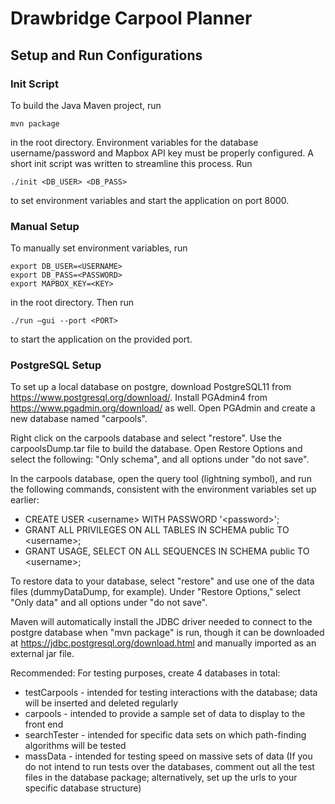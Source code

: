 # Drawbridge Carpool Planner

## Setup and Run Configurations

### Init Script
To build the Java Maven project, run
```
mvn package
```
in the root directory.
Environment variables for the database username/password and Mapbox API key must be properly configured. A short init script was written to streamline this process. Run
```
./init <DB_USER> <DB_PASS>
```
to set environment variables and start the application on port 8000.

### Manual Setup
To manually set environment variables, run
```
export DB_USER=<USERNAME>
export DB_PASS=<PASSWORD>
export MAPBOX_KEY=<KEY>
```
in the root directory. Then run 
```
./run –gui --port <PORT>
```
to start the application on the provided port.

### PostgreSQL Setup
To set up a local database on postgre, download 
PostgreSQL11 from https://www.postgresql.org/download/.
Install PGAdmin4 from https://www.pgadmin.org/download/
as well. Open PGAdmin and create a new database named
"carpools".

Right click on the carpools database and select "restore".
Use the carpoolsDump.tar file to build the database. Open
Restore Options and select the following: "Only schema",
and all options under "do not save".

In the carpools database, open the query tool (lightning
symbol), and run the following commands, consistent with
the environment variables set up earlier:
* CREATE USER \<username\> WITH PASSWORD '\<password\>';
* GRANT ALL PRIVILEGES ON ALL TABLES IN SCHEMA public TO \<username\>;
* GRANT USAGE, SELECT ON ALL SEQUENCES IN SCHEMA public TO \<username\>;

To restore data to your database, select "restore" and
use one of the data files (dummyDataDump, for example).
Under "Restore Options," select "Only data" and all options
under "do not save".

Maven will automatically install the JDBC driver needed 
to connect to the postgre database when "mvn package" is 
run, though it can be downloaded at 
https://jdbc.postgresql.org/download.html
and manually imported as an external jar file.

Recommended: For testing purposes, create 4 databases
in total:
* testCarpools - intended for testing interactions with
the database; data will be inserted and deleted
regularly
* carpools - intended to provide a sample set of 
data to display to the front end
* searchTester - intended for specific data sets on
which path-finding algorithms will be tested
* massData - intended for testing speed on massive
sets of data
(If you do not intend to run tests over the databases,
comment out all the test files in the database
package; alternatively, set up the urls
to your specific database structure)
